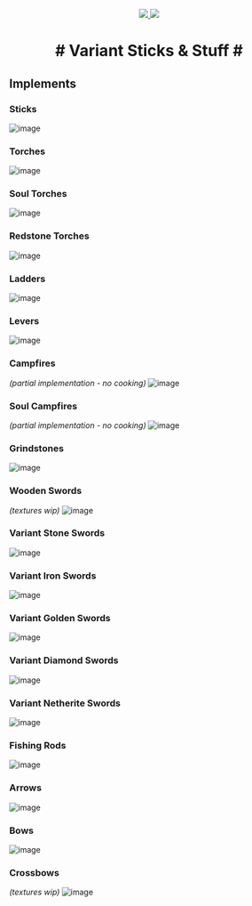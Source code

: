 <p align="center">
<a href="https://www.curseforge.com/minecraft/mc-mods/variant-sticks-stuff"><img src="https://cf.way2muchnoise.eu/full_580723_downloads.svg">
 <img src="http://cf.way2muchnoise.eu/versions/580723.svg"></a>
 </p>

<h1 align="center"> # Variant Sticks & Stuff # 

## Implements 

### Sticks
![image](https://user-images.githubusercontent.com/7688001/154689052-8a1683fd-c9c5-47b7-9040-23286c1c22fa.png)

### Torches
![image](https://user-images.githubusercontent.com/7688001/154686244-342fa118-bb94-4483-b56c-a2aa021036c2.png)

### Soul Torches
![image](https://user-images.githubusercontent.com/7688001/154686524-911a837b-bf68-4a0e-805e-20d1dbd30e79.png)

### Redstone Torches
![image](https://user-images.githubusercontent.com/7688001/154687483-3705d47f-4fe4-481e-9a4a-42af1e270990.png)

### Ladders
![image](https://user-images.githubusercontent.com/7688001/154687124-e6bdbd42-0b01-4e9a-b9fd-0e421deb6b04.png)
  
### Levers
![image](https://user-images.githubusercontent.com/7688001/154713882-225a4c42-faf8-4541-b664-362bb36fe125.png)

### Campfires
 <i>(partial implementation - no cooking)</i>
![image](https://user-images.githubusercontent.com/7688001/154688038-c9d85f48-ce39-42b8-a455-3bb325420de5.png)
 
### Soul Campfires
 <i>(partial implementation - no cooking)</i>
![image](https://user-images.githubusercontent.com/7688001/154934702-b9f7188e-e832-44f9-88e2-a81bea41514c.png)

### Grindstones
![image](https://user-images.githubusercontent.com/7688001/154688179-b0a7fd43-671e-4e6b-86a4-6ed8ec1005f2.png)

### Wooden Swords 
<i>(textures wip)</i>
![image](https://user-images.githubusercontent.com/7688001/154710208-f9614084-72b4-4395-8faa-f33e10a7a684.png)

### Variant Stone Swords
![image](https://user-images.githubusercontent.com/7688001/154710380-44ebf583-102f-49ce-a511-991824cd8383.png)

### Variant Iron Swords
![image](https://user-images.githubusercontent.com/7688001/154710560-d955fdc1-4734-46a5-b2ad-9cc99ef5ec15.png)

### Variant Golden Swords
![image](https://user-images.githubusercontent.com/7688001/154710749-ee63d772-160e-4e2b-92e8-86142a97cf63.png)

### Variant Diamond Swords
![image](https://user-images.githubusercontent.com/7688001/154710887-44381566-2b98-44e9-a76c-75014b23ee48.png)

### Variant Netherite Swords
![image](https://user-images.githubusercontent.com/7688001/154711013-f87e0c17-6be0-4562-8360-2b9fcb3f8aae.png)

### Fishing Rods
![image](https://user-images.githubusercontent.com/7688001/154711138-14068778-3f97-4f74-bb21-795d9fd03c1b.png)

### Arrows
![image](https://user-images.githubusercontent.com/7688001/154935094-ba3ffeda-da0a-4733-9216-20a180a7e0b2.png)
 
### Bows
![image](https://user-images.githubusercontent.com/7688001/154711305-f701c42d-291d-4ec0-8ef6-3a3b15f94a48.png)

### Crossbows 
<i>(textures wip)</i>
![image](https://user-images.githubusercontent.com/7688001/154711440-94df89d7-5a68-4bbc-922a-7a38aecf88df.png)
</p>

